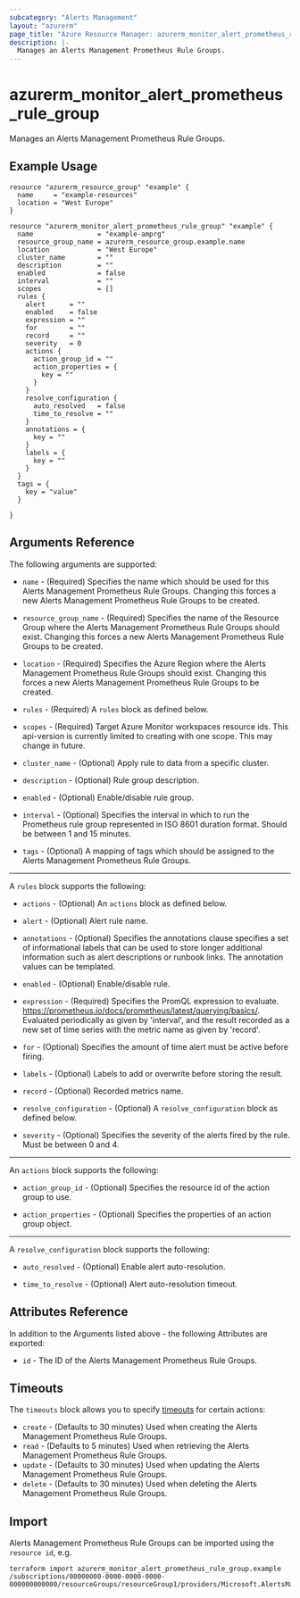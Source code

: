 ```yaml
---
subcategory: "Alerts Management"
layout: "azurerm"
page_title: "Azure Resource Manager: azurerm_monitor_alert_prometheus_rule_group"
description: |-
  Manages an Alerts Management Prometheus Rule Groups.
---
```


# azurerm_monitor_alert_prometheus_rule_group

Manages an Alerts Management Prometheus Rule Groups.

## Example Usage

```hcl
resource "azurerm_resource_group" "example" {
  name     = "example-resources"
  location = "West Europe"
}

resource "azurerm_monitor_alert_prometheus_rule_group" "example" {
  name                = "example-amprg"
  resource_group_name = azurerm_resource_group.example.name
  location            = "West Europe"
  cluster_name        = ""
  description         = ""
  enabled             = false
  interval            = ""
  scopes              = []
  rules {
    alert      = ""
    enabled    = false
    expression = ""
    for        = ""
    record     = ""
    severity   = 0
    actions {
      action_group_id = ""
      action_properties = {
        key = ""
      }
    }
    resolve_configuration {
      auto_resolved   = false
      time_to_resolve = ""
    }
    annotations = {
      key = ""
    }
    labels = {
      key = ""
    }
  }
  tags = {
    key = "value"
  }

}
```

## Arguments Reference

The following arguments are supported:

* `name` - (Required) Specifies the name which should be used for this Alerts Management Prometheus Rule Groups. Changing this forces a new Alerts Management Prometheus Rule Groups to be created.

* `resource_group_name` - (Required) Specifies the name of the Resource Group where the Alerts Management Prometheus Rule Groups should exist. Changing this forces a new Alerts Management Prometheus Rule Groups to be created.

* `location` - (Required) Specifies the Azure Region where the Alerts Management Prometheus Rule Groups should exist. Changing this forces a new Alerts Management Prometheus Rule Groups to be created.

* `rules` - (Required) A `rules` block as defined below.

* `scopes` - (Required) Target Azure Monitor workspaces resource ids. This api-version is currently limited to creating with one scope. This may change in future.

* `cluster_name` - (Optional) Apply rule to data from a specific cluster.

* `description` - (Optional) Rule group description.

* `enabled` - (Optional) Enable/disable rule group.

* `interval` - (Optional) Specifies the interval in which to run the Prometheus rule group represented in ISO 8601 duration format. Should be between 1 and 15 minutes.

* `tags` - (Optional) A mapping of tags which should be assigned to the Alerts Management Prometheus Rule Groups.

---

A `rules` block supports the following:

* `actions` - (Optional) An `actions` block as defined below.

* `alert` - (Optional) Alert rule name.

* `annotations` - (Optional) Specifies the annotations clause specifies a set of informational labels that can be used to store longer additional information such as alert descriptions or runbook links. The annotation values can be templated.

* `enabled` - (Optional) Enable/disable rule.

* `expression` - (Required) Specifies the PromQL expression to evaluate. https://prometheus.io/docs/prometheus/latest/querying/basics/. Evaluated periodically as given by 'interval', and the result recorded as a new set of time series with the metric name as given by 'record'.

* `for` - (Optional) Specifies the amount of time alert must be active before firing.

* `labels` - (Optional) Labels to add or overwrite before storing the result.

* `record` - (Optional) Recorded metrics name.

* `resolve_configuration` - (Optional) A `resolve_configuration` block as defined below.

* `severity` - (Optional) Specifies the severity of the alerts fired by the rule. Must be between 0 and 4.

---

An `actions` block supports the following:

* `action_group_id` - (Optional) Specifies the resource id of the action group to use.

* `action_properties` - (Optional) Specifies the properties of an action group object.

---

A `resolve_configuration` block supports the following:

* `auto_resolved` - (Optional) Enable alert auto-resolution.

* `time_to_resolve` - (Optional) Alert auto-resolution timeout.

## Attributes Reference

In addition to the Arguments listed above - the following Attributes are exported:

* `id` - The ID of the Alerts Management Prometheus Rule Groups.



## Timeouts

The `timeouts` block allows you to specify [timeouts](https://www.terraform.io/docs/configuration/resources.html#timeouts) for certain actions:

* `create` - (Defaults to 30 minutes) Used when creating the Alerts Management Prometheus Rule Groups.
* `read` - (Defaults to 5 minutes) Used when retrieving the Alerts Management Prometheus Rule Groups.
* `update` - (Defaults to 30 minutes) Used when updating the Alerts Management Prometheus Rule Groups.
* `delete` - (Defaults to 30 minutes) Used when deleting the Alerts Management Prometheus Rule Groups.

## Import

Alerts Management Prometheus Rule Groups can be imported using the `resource id`, e.g.

```shell
terraform import azurerm_monitor_alert_prometheus_rule_group.example /subscriptions/00000000-0000-0000-0000-000000000000/resourceGroups/resourceGroup1/providers/Microsoft.AlertsManagement/prometheusRuleGroups/ruleGroup1
```
